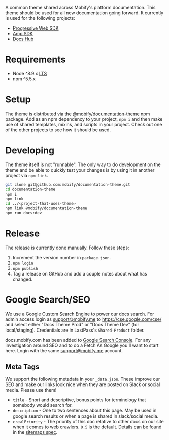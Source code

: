 A common theme shared across Mobify's platform documentation. This theme should
be used for all new documentation going forward. It currently is used for the
following projects:

* [Progressive Web SDK](https://github.com/mobify/progressive-web-sdk)
* [Amp SDK](https://github.com/mobify/mobify-amp-sdk)
* [Docs Hub](https://github.com/mobify/documentation-hub)

# Requirements
- Node ^8.9.x [LTS](https://github.com/nodejs/LTS#lts-schedule)
- npm ^5.5.x

# Setup
The theme is distributed via the [@mobify/documentation-theme](https://www.npmjs.com/package/@mobify/documentation-theme)
npm package. Add as an npm dependency to your project, `npm i` and then make
use of shared templates, mixins, and scripts in your project. Check out one of
the other projects to see how it should be used.

# Developing
The theme itself is not "runnable". The only way to do development on the theme
and be able to quickly test your changes is by using it in another project via
`npm link`.

```bash
git clone git@github.com:mobify/documentation-theme.git
cd documentation-theme
npm i
npm link
cd ../<project-that-uses-theme>
npm link @mobify/documentation-theme
npm run docs:dev
```

# Release
The release is currently done manually. Follow these steps:
1. Increment the version number in `package.json`.
2. `npm login`
3. `npm publish`
4. Tag a release on GitHub and add a couple notes about what has changed.

# Google Search/SEO

We use a Google Custom Search Engine to power our docs search. For admin
access login as support@mobify.me to https://cse.google.com/cse/ and select
either "Docs Theme Prod" or "Docs Theme Dev" (for local/staging). Credentials
are in LastPass's `Shared-Product` folder.

docs.mobify.com has been added to [Google Search Console](https://www.google.com/webmasters/).
For any investigation around SEO and to do a Fetch As Google you'll want
to start here. Login with the same support@mobify.me account.

## Meta Tags

We support the following metadata in your `_data.json`. These improve our SEO
and make our links look nice when they are posted on Slack or social media.
Please use them!

* `title` - Short and descriptive, bonus points for terminology that somebody
would search for.
* `description` - One to two sentences about this page. May be used in google
search results or when a page is shared in slack/social media.
* `crawlPriority` - The priority of this doc relative to other docs on our site
when it comes to web crawlers. `0.5` is the default. Details can be found in the
[sitemaps spec](https://www.sitemaps.org/protocol.html#xmlTagDefinitions).
